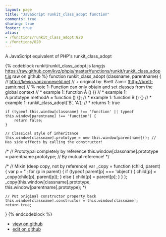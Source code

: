 ```yaml
---
layout: page
title: "JavaScript runkit_class_adopt function"
comments: true
sharing: true
footer: true
alias:
- /functions/runkit_class_adopt:820
- /functions/820
---
```

A JavaScript equivalent of PHP's runkit_class_adopt

{% codeblock runkit/runkit_class_adopt.js lang:js https://raw.github.com/kvz/phpjs/master/functions/runkit/runkit_class_adopt.js raw on github %}
function runkit_class_adopt (classname, parentname) {
    // http://kevin.vanzonneveld.net
    // +   original by: Brett Zamir (http://brett-zamir.me)
    // %          note 1: Function can only obtain and set classes from the global context
    // *     example 1: function A () {}
    // *     example 1: A.prototype.methodA = function () {};
    // *     example 1: function B () {}
    // *     example 1: runkit_class_adopt('B', 'A');
    // *     returns 1: true

    if (typeof this.window[classname] !== 'function' || typeof this.window[parentname] !== 'function') {
        return false;
    }

    // Classical style of inheritance
    this.window[classname].prototype = new this.window[parentname](); // Has side effects by calling the constructor!

/*
    // Prototypal completely by reference
    this.window[classname].prototype = parentname.prototype; // By mutual reference!
*/

/*
    // Mixin (deep copy, not by reference)
    var _copy = function (child, parent) {
        var p = '';
        for (p in parent) {
            if (typeof parent[p] === 'object') {
                child[p] = _copy(child[p], parent[p]);
            }
            else {
                child[p] = parent[p];
            }
        }
    };
    _copy(this.window[classname].prototype, this.window[parentname].prototype);
*/

    // Put original constructor property back
    this.window[classname].constructor = this.window[classname];
    return true;
}
{% endcodeblock %}

 - [view on github](https://github.com/kvz/phpjs/blob/master/functions/runkit/runkit_class_adopt.js)
 - [edit on github](https://github.com/kvz/phpjs/edit/master/functions/runkit/runkit_class_adopt.js)
